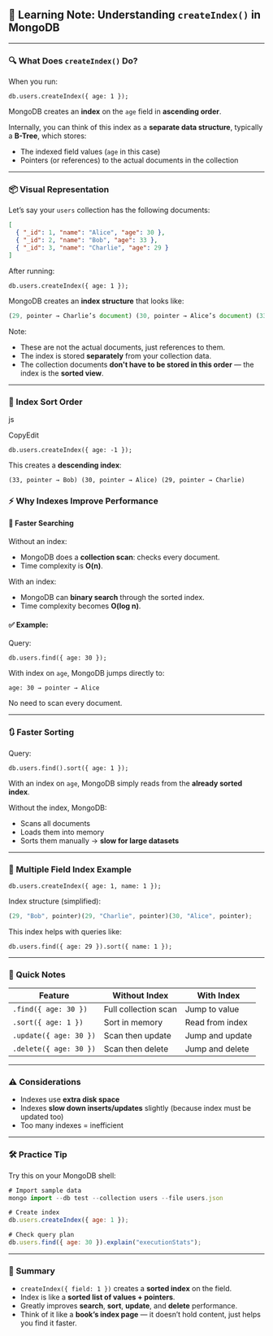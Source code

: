 ## 📘 Learning Note: Understanding `createIndex()` in MongoDB

---

### 🔍 What Does `createIndex()` Do?

When you run:

`db.users.createIndex({ age: 1 });`

MongoDB creates an **index** on the `age` field in **ascending order**.

Internally, you can think of this index as a **separate data structure**, typically a **B-Tree**, which stores:

- The indexed field values (`age` in this case)
- Pointers (or references) to the actual documents in the collection

---

### 📦 Visual Representation

Let’s say your `users` collection has the following documents:

```json
[
  { "_id": 1, "name": "Alice", "age": 30 },
  { "_id": 2, "name": "Bob", "age": 33 },
  { "_id": 3, "name": "Charlie", "age": 29 }
]
```

After running:

`db.users.createIndex({ age: 1 });`

MongoDB creates an **index structure** that looks like:

```js
(29, pointer → Charlie’s document) (30, pointer → Alice’s document) (33, pointer → Bob’s document)
```

Note:

- These are not the actual documents, just references to them.
- The index is stored **separately** from your collection data.
- The collection documents **don't have to be stored in this order** — the index is the **sorted view**.

---

### 🔄 Index Sort Order

js

CopyEdit

`db.users.createIndex({ age: -1 });`

This creates a **descending index**:

```scs
(33, pointer → Bob) (30, pointer → Alice) (29, pointer → Charlie)
```

### ⚡ Why Indexes Improve Performance

#### 🔎 Faster Searching

Without an index:

- MongoDB does a **collection scan**: checks every document.
- Time complexity is **O(n)**.

With an index:

- MongoDB can **binary search** through the sorted index.
- Time complexity becomes **O(log n)**.

#### ✅ Example:

Query:

`db.users.find({ age: 30 });`

With index on `age`, MongoDB jumps directly to:

`age: 30 → pointer → Alice`

No need to scan every document.

---

### 🔃 Faster Sorting

Query:

`db.users.find().sort({ age: 1 });`

With an index on `age`, MongoDB simply reads from the **already sorted index**.

Without the index, MongoDB:

- Scans all documents
- Loads them into memory
- Sorts them manually → **slow for large datasets**

---

### 📌 Multiple Field Index Example

`db.users.createIndex({ age: 1, name: 1 });`

Index structure (simplified):

```js
(29, "Bob", pointer)(29, "Charlie", pointer)(30, "Alice", pointer);
```

This index helps with queries like:

`db.users.find({ age: 29 }).sort({ name: 1 });`

---

### 🧠 Quick Notes

| Feature                | Without Index        | With Index      |
| ---------------------- | -------------------- | --------------- |
| `.find({ age: 30 })`   | Full collection scan | Jump to value   |
| `.sort({ age: 1 })`    | Sort in memory       | Read from index |
| `.update({ age: 30 })` | Scan then update     | Jump and update |
| `.delete({ age: 30 })` | Scan then delete     | Jump and delete |

---

### ⚠️ Considerations

- Indexes use **extra disk space**
- Indexes **slow down inserts/updates** slightly (because index must be updated too)
- Too many indexes = inefficient

---

### 🛠️ Practice Tip

Try this on your MongoDB shell:

```js
# Import sample data
mongo import --db test --collection users --file users.json

# Create index
db.users.createIndex({ age: 1 });

# Check query plan
db.users.find({ age: 30 }).explain("executionStats");
```

---

### 🧪 Summary

- `createIndex({ field: 1 })` creates a **sorted index** on the field.
- Index is like a **sorted list of values + pointers**.
- Greatly improves **search**, **sort**, **update**, and **delete** performance.
- Think of it like a **book’s index page** — it doesn’t hold content, just helps you find it faster.
